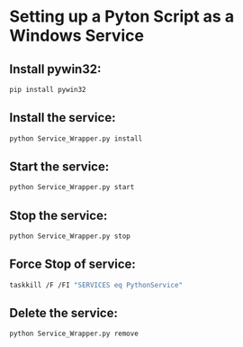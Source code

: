# Setting up a Pyton Script as a Windows Service
 

## Install pywin32:
```bash
pip install pywin32
```

## Install the service:
```python
python Service_Wrapper.py install
```

## Start the service:
```python
python Service_Wrapper.py start
```

## Stop the service:
```python
python Service_Wrapper.py stop
```
## Force Stop of service:
```bash
taskkill /F /FI "SERVICES eq PythonService"
```

## Delete the service:
```python
python Service_Wrapper.py remove
```